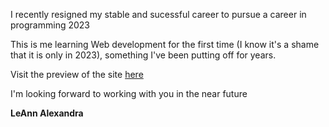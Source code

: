 I recently resigned my stable and sucessful career to pursue a career in programming 2023

This is me learning Web development for the first time (I know it's a shame that it is only in 2023), something I've been putting off for years.

Visit the preview of the site <a href ="https://leannalexandra.github.io/LeAnn_WebDeveloperCourseWork/LeAnn%20Alexandra%20Violet%20-%20Junior%20Developer.html" target="_blank">here</a>

I'm looking forward to working with you in the near future



<b>LeAnn Alexandra</b>
